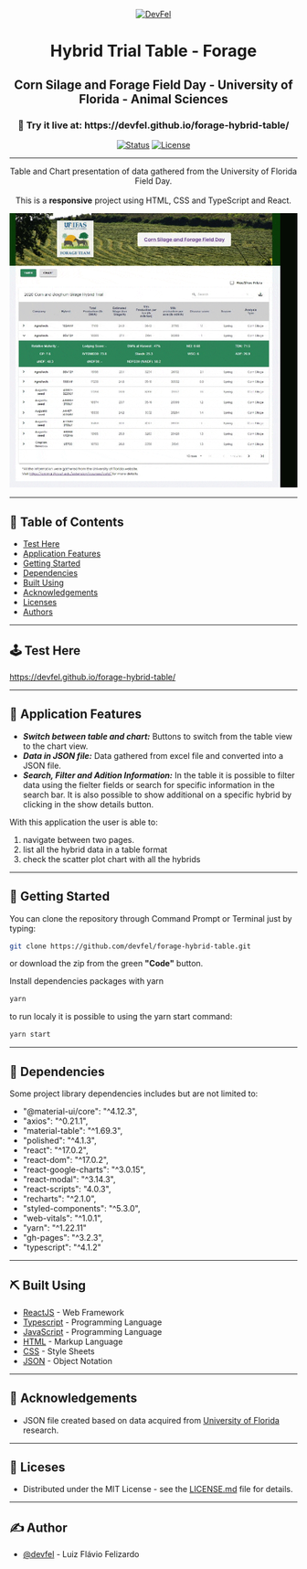 <p align="center">
  <a href="https://devfel.com/" rel="noopener">
 <img  src="https://devfel.com/imgs/devfel-logo-01.JPG" alt="DevFel"></a>
</p>

<h1 align="center">Hybrid Trial Table - Forage</h1>
<h2 align="center">Corn Silage and Forage Field Day - University of Florida - Animal Sciences</h2>
<h3 align="center"> 🔗 Try it live at: https://devfel.github.io/forage-hybrid-table/ </h3>

<div align="center">

[![Status](https://img.shields.io/badge/status-active-success.svg)]()
[![License](https://img.shields.io/badge/license-MIT-blue.svg)](/LICENSE)

</div>

---

<p align="center"> 
Table and Chart presentation of data gathered from the University of Florida Field Day. <br/><br/>
This is a <b>responsive</b> project using HTML, CSS and TypeScript and React.</p>

  <p align="center">
    <img  width="600px" src="./foragetable.gif" alt="Forage Trial Table Screenshot Gif"></a>
  </p>

---

## 📝 Table of Contents

- [Test Here](#live)
- [Application Features](#features)
- [Getting Started](#getting_started)
- [Dependencies](#dependencies)
- [Built Using](#built_using)
- [Acknowledgements](#acknowledgements)
- [Licenses](#licenses)
- [Authors](#authors)

---

## 🕹 Test Here <a name = "live"></a>

https://devfel.github.io/forage-hybrid-table/

---

## 🧐 Application Features <a name = "features"></a>

- **_Switch between table and chart:_** Buttons to switch from the table view to the chart view.
- **_Data in JSON file:_** Data gathered from excel file and converted into a JSON file.
- **_Search, Filter and Adition Information:_** In the table it is possible to filter data using the fielter fields or search for specific information in the search bar. It is also possible to show additional on a specific hybrid by clicking in the show details button.

With this application the user is able to:<br/>

1. navigate between two pages. <br/>
1. list all the hybrid data in a table format <br/>
1. check the scatter plot chart with all the hybrids <br/>

---

## 🏁 Getting Started <a name = "getting_started"></a>

You can clone the repository through Command Prompt or Terminal just by typing:

```sh
git clone https://github.com/devfel/forage-hybrid-table.git
```

or download the zip from the green **"Code"** button.

Install dependencies packages with yarn

```sh
yarn
```

to run localy it is possible to using the yarn start command:

```sh
yarn start
```

---

## 🔁 Dependencies <a name = "dependencies"></a>

Some project library dependencies includes but are not limited to:

- "@material-ui/core": "^4.12.3",
- "axios": "^0.21.1",
- "material-table": "^1.69.3",
- "polished": "^4.1.3",
- "react": "^17.0.2",
- "react-dom": "^17.0.2",
- "react-google-charts": "^3.0.15",
- "react-modal": "^3.14.3",
- "react-scripts": "4.0.3",
- "recharts": "^2.1.0",
- "styled-components": "^5.3.0",
- "web-vitals": "^1.0.1",
- "yarn": "^1.22.11"
- "gh-pages": "^3.2.3",
- "typescript": "^4.1.2"

---

## ⛏️ Built Using <a name = "built_using"></a>

- [ReactJS](https://reactjs.org/) - Web Framework
- [Typescript](https://www.typescriptlang.org/) - Programming Language
- [JavaScript](https://www.javascript.com/) - Programming Language
- [HTML](https://pt.wikipedia.org/wiki/HTML) - Markup Language
- [CSS](https://en.wikipedia.org/wiki/CSS) - Style Sheets
- [JSON](https://www.json.org/json-en.html) - Object Notation

---

## 🎉 Acknowledgements <a name = "acknowledgements"></a>

- JSON file created based on data acquired from [University of Florida](https://animal.ifas.ufl.edu/extension/courses/csfd/) research.

---

## 📝 Liceses <a name = "licenses"></a>

- Distributed under the MIT License - see the [LICENSE.md](https://github.com/devfel/forage-hybrid-table.git/blob/master/LICENSE.md) file for details.

---

## ✍️ Author <a name = "authors"></a>

- [@devfel](https://devfel.com/) - Luiz Flávio Felizardo

